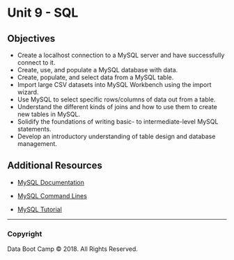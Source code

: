 # Unit 9 - SQL

## Objectives

* Create a localhost connection to a MySQL server and have successfully connect to it.
* Create, use, and populate a MySQL database with data.
* Create, populate, and select data from a MySQL table.
* Import large CSV datasets into MySQL Workbench using the import wizard.
* Use MySQL to select specific rows/columns of data out from a table.
* Understand the different kinds of joins and how to use them to create new tables in MySQL.
* Solidify the foundations of writing basic- to intermediate-level MySQL statements.
* Develop an introductory understanding of table design and database management.

## Additional Resources

* [MySQL Documentation](https://dev.mysql.com/doc/refman/5.7/en/what-is-mysql.html)

* [MySQL Command Lines](https://gist.github.com/hofmannsven/9164408)

* [MySQL Tutorial](https://dev.mysql.com/doc/refman/5.6/en/tutorial.html)

- - -

### Copyright

Data Boot Camp © 2018. All Rights Reserved.
